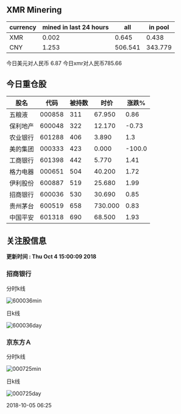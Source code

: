 ## XMR Minering

|currency|mined in last 24 hours|all|in pool|
|---|---|---|---|
|XMR|0.002|0.645|0.438|
|CNY|1.253|506.541|343.779|

今日美元对人民币 6.87	今日xmr对人民币785.66


## 今日重仓股 

|股名|代码|被持数|时价|涨跌%|
|---|---|---|---|---|
|五粮液|000858|311|67.950|0.86|
|保利地产|600048|322|12.170|-0.73|
|农业银行|601288|406|3.890|1.3|
|美的集团|000333|423|0.000|-100.0|
|工商银行|601398|442|5.770|1.41|
|格力电器|000651|504|40.200|1.72|
|伊利股份|600887|519|25.680|1.99|
|招商银行|600036|530|30.690|0.85|
|贵州茅台|600519|658|730.000|0.83|
|中国平安|601318|690|68.500|1.93|

## 关注股信息
**更新时间 : Thu Oct  4 15:00:09 2018**
### 招商银行 
分时k线

![600036min](http://image.sinajs.cn/newchart/min/n/sh600036.gif)

日k线

![600036day](http://image.sinajs.cn/newchart/daily/n/sh600036.gif)

### 京东方Ａ 
分时k线

![000725min](http://image.sinajs.cn/newchart/min/n/sz000725.gif)

日k线

![000725day](http://image.sinajs.cn/newchart/daily/n/sz000725.gif)

2018-10-05 06:25